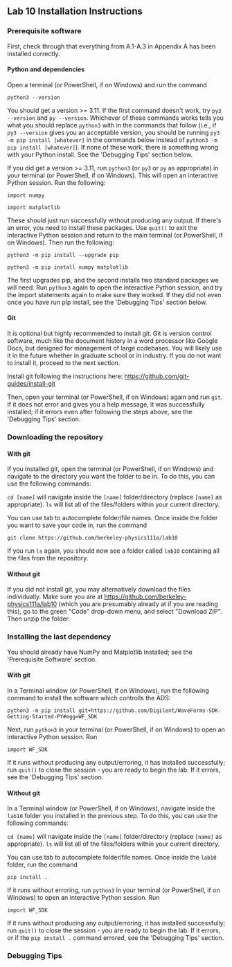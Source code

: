 ## Lab 10 Installation Instructions

### Prerequisite software

First, check through that everything from A.1-A.3 in Appendix A has been installed correctly. 

#### Python and dependencies

Open a terminal (or PowerShell, if on Windows) and run the command

```python3 --version```

You should get a version >= 3.11. If the first command doesn't work, try ```py3 --version``` and ```py --version```. Whichever of these commands works tells you what you should replace ```python3``` with in the commands that follow (i.e., if ```py3 --version``` gives you an acceptable version, you should be running ```py3 -m pip install [whatever]``` in the commands below instead of ```python3 -m pip install [whatever]```). If none of these work, there is something wrong with your Python install. See the 'Debugging Tips' section below.

If you did get a version >= 3.11, run ```python3``` (or ```py3``` or ```py``` as appropriate) in your terminal (or PowerShell, if on Windows). This will open an interactive Python session. Run the following:

```import numpy```

```import matplotlib```

These should just run successfully without producing any output. If there's an error, you need to install these packages. Use ```quit()``` to exit the interactive Python session and return to the main terminal (or PowerShell, if on Windows). Then run the following:

```python3 -m pip install --upgrade pip```

```python3 -m pip install numpy matplotlib```

The first upgrades pip, and the second installs two standard packages we will need. Run ```python3``` again to open the interactive Python session, and try the import statements again to make sure they worked. If they did not even once you have run pip install, see the 'Debugging Tips' section below.

#### Git

It is optional but highly recommended to install git. Git is version control software, much like the document history in a word processor like Google Docs, but designed for management of large codebases. You will likely use it in the future whether in graduate school or in industry. If you do not want to install it, proceed to the next section.

Install git following the instructions here: https://github.com/git-guides/install-git

Then, open your terminal (or PowerShell, if on Windows) again and run ```git```. If it does not error and gives you a help message, it was successfully installed; if it errors even after following the steps above, see the 'Debugging Tips' section.

### Downloading the repository


#### With git

If you installed git, open the terminal (or PowerShell, if on Windows) and navigate to the directory you want the folder to be in. To do this, you can use the following commands:

```cd [name]``` will navigate inside the ```[name]``` folder/directory (replace ```[name]``` as appropriate).
```ls``` will list all of the files/folders within your current directory.

You can use tab to autocomplete folder/file names. Once inside the folder you want to save your code in, run the command

```git clone https://github.com/berkeley-physics111a/lab10```

If you run ```ls``` again, you should now see a folder called ```lab10``` containing all the files from the repository.

#### Without git

If you did not install git, you may alternatively download the files individually. Make sure you are at https://github.com/berkeley-physics111a/lab10 (which you are presumably already at if you are reading this), go to the green "Code" drop-down menu, and select "Download ZIP". Then unzip the folder.

### Installing the last dependency

You should already have NumPy and Matplotlib installed; see the 'Prerequisite Software' section.

#### With git

In a Terminal window (or PowerShell, if on Windows), run the following command to install the software which controlls the ADS:

```python3 -m pip install git+https://github.com/Digilent/WaveForms-SDK-Getting-Started-PY#egg=WF_SDK```

Next, run ```python3``` in your terminal (or PowerShell, if on Windows) to open an interactive Python session. Run

```import WF_SDK```

If it runs without producing any output/erroring, it has installed successfully; run ```quit()``` to close the session - you are ready to begin the lab. If it errors, see the 'Debugging Tips' section.

#### Without git

In a Terminal window (or PowerShell, if on Windows), navigate inside the ```lab10``` folder you installed in the previous step. To do this, you can use the following commands:

```cd [name]``` will navigate inside the ```[name]``` folder/directory (replace ```[name]``` as appropriate).
```ls``` will list all of the files/folders within your current directory.

You can use tab to autocomplete folder/file names. Once inside the ```lab10``` folder, run the command

```pip install .```

If it runs without erroring, run ```python3``` in your terminal (or PowerShell, if on Windows) to open an interactive Python session. Run

```import WF_SDK```

If it runs without producing any output/erroring, it has installed successfully; run ```quit()``` to close the session - you are ready to begin the lab. If it errors, or if the ```pip install .``` command errored, see the 'Debugging Tips' section.


### Debugging Tips